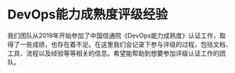 # DevOps能力成熟度评级经验

我们团队从2019年开始参加了中国信通院《DevOps能力成熟度》认证工作，取得了一些成绩，也存在着不足。在这里我们会记录下参与评级的过程，包括文档、工具、流程以及经验等等相关的信息。希望能帮助到想要参加评级认证工作的团队。

